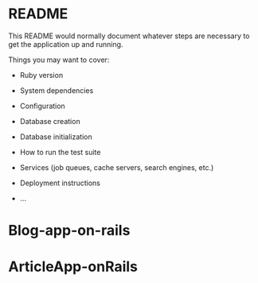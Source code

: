 # README

This README would normally document whatever steps are necessary to get the
application up and running.

Things you may want to cover:

* Ruby version

* System dependencies

* Configuration

* Database creation

* Database initialization

* How to run the test suite

* Services (job queues, cache servers, search engines, etc.)

* Deployment instructions

* ...
# Blog-app-on-rails


  # ArticleApp-onRails


<!-- <div class="form-group">
    <%= form.label :profile_picture, "Profile Picture" %>
    <%= form.file_field :profile_picture, class: "form-control" %>
  </div> -->